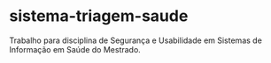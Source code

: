 # sistema-triagem-saude
Trabalho para disciplina de Segurança e Usabilidade em Sistemas de Informação em Saúde do Mestrado.
